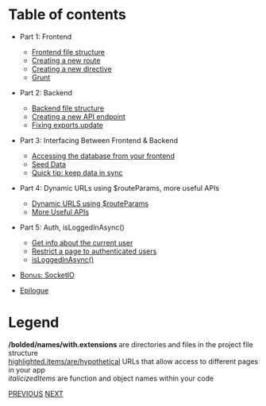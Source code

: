 # Table of contents
- Part 1: Frontend
  - [Frontend file structure](Frontend-file-structure)
  - [Creating a new route](Creating-a-new-route)
  - [Creating a new directive](Creating-a-new-directive)
  - [Grunt](Grunt)

- Part 2: Backend
  - [Backend file structure](Backend-file-structure)
  - [Creating a new API endpoint](Creating-a-new-API-endpoint)
  - [Fixing exports.update](Fixing-exports.update)

- Part 3: Interfacing Between Frontend & Backend
  - [Accessing the database from your frontend](Accessing-the-database-from-your-frontend)
  - [Seed Data](Angular-Seed-Data)
  - [Quick tip: keep data in sync](Angular-Keep-Data-In-Sync)

- Part 4: Dynamic URLs using $routeParams, more useful APIs
  - [Dynamic URLS using $routeParams](Angular-Dynamic-URLs-Using-routeParams)
  - [More Useful APIs](More-useful-APIs)

- Part 5: Auth, isLoggedInAsync()
  - [Get info about the current user](Get-info-about-the-current-user)
  - [Restrict a page to authenticated users](Page-Restriction)
  - [isLoggedInAsync()](isLoggedInAsync())

- [Bonus: SocketIO](Bonus-SocketIO)
- [Epilogue](Epilogue)

# Legend
**/bolded/names/with.extensions** are directories and files in the project file structure<br>[highlighted.items/are/hypothetical](#) URLs that allow access to different pages in your app<br>_italicizedItems_ are function and object names within your code

[PREVIOUS](Intro-to-Yeoman-Angular-Fullstack-Back-End-Projects) [NEXT](Frontend-file-structure)
